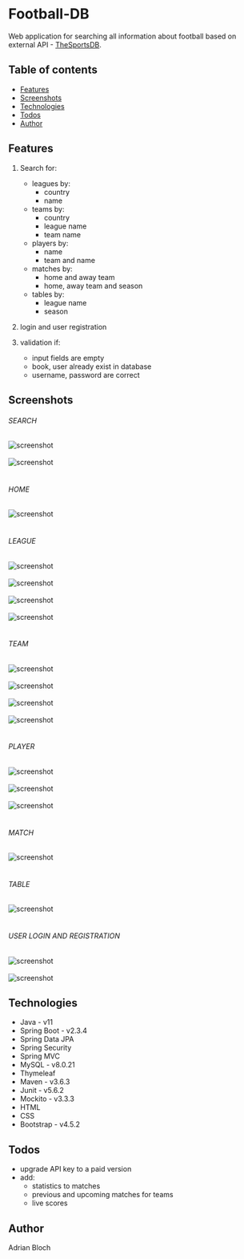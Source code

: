 # Football-DB
Web application for searching all information about football based on external API - [TheSportsDB](https://www.thesportsdb.com/api.php).

## Table of contents
* [Features](#features)
* [Screenshots](#screenshots)
* [Technologies](#technologies)
* [Todos](#todos)
* [Author](#author)

## Features
1. Search for:
    * leagues by:
        - country
        - name
    * teams by:
        - country
        - league name
        - team name
    * players by:
         - name
         - team and name
    * matches by:
         - home and away team
         - home, away team and season
    * tables by:
         - league name
         - season
         
2. login and user registration
3. validation if:
    - input fields are empty
    - book, user already exist in database
    - username, password are correct

## Screenshots

###### SEARCH
![screenshot](readme-img/search/searchLeagues.png) <br/><br/>
![screenshot](readme-img/search/searchMatches.png) <br/><br/>
###### HOME
![screenshot](readme-img/home/home.png) <br/><br/>
###### LEAGUE
![screenshot](readme-img/league/league1.png) <br/><br/>
![screenshot](readme-img/league/league2.png) <br/><br/>
![screenshot](readme-img/league/league3.png) <br/><br/>
![screenshot](readme-img/league/league4.png) <br/><br/>
###### TEAM
![screenshot](readme-img/team/team1.png) <br/><br/>
![screenshot](readme-img/team/team2.png) <br/><br/>
![screenshot](readme-img/team/team3.png) <br/><br/>
![screenshot](readme-img/team/team4.png) <br/><br/>
###### PLAYER
![screenshot](readme-img/player/player1.png) <br/><br/>
![screenshot](readme-img/player/player2.png) <br/><br/>
![screenshot](readme-img/player/player3.png) <br/><br/>
###### MATCH
![screenshot](readme-img/match/match.png) <br/><br/>
###### TABLE
![screenshot](readme-img/table/table.png) <br/><br/>
###### USER LOGIN AND REGISTRATION
![screenshot](readme-img/user/login-logout.png) <br/><br/>
![screenshot](readme-img/user/registration-error.png) 

## Technologies
* Java - v11
* Spring Boot - v2.3.4
* Spring Data JPA
* Spring Security
* Spring MVC
* MySQL - v8.0.21
* Thymeleaf
* Maven - v3.6.3
* Junit - v5.6.2
* Mockito - v3.3.3
* HTML
* CSS
* Bootstrap - v4.5.2

## Todos
* upgrade API key to a paid version
* add: 
    - statistics to matches
    - previous and upcoming matches for teams
    - live scores
    
## Author
Adrian Bloch